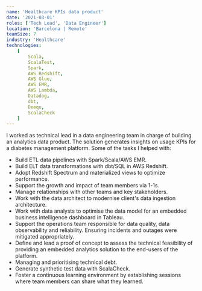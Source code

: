 ```yaml
---
name: 'Healthcare KPIs data product'
date: '2021-03-01'
roles: ['Tech Lead', 'Data Engineer']
location: 'Barcelona | Remote'
teamSize: 7
industry: 'Healthcare'
technologies:
    [
        Scala,
        ScalaTest,
        Spark,
        AWS Redshift,
        AWS Glue,
        AWS EMR,
        AWS Lambda,
        Datadog,
        dbt,
        Deequ,
        ScalaCheck
    ]
---
```


I worked as technical lead in a data engineering team in charge of building an analytics data product. The solution generates insights on usage KPIs for a diabetes management platform. Some of the tasks I helped with:

- Build ETL data pipelines with Spark/Scala/AWS EMR.
- Build ELT data transformations with dbt/SQL in AWS Redshift.
- Adopt Redshift Spectrum and materialized views to optimize performance.
- Support the growth and impact of team members via 1-1s.
- Manage relationships with other teams and key stakeholders.
- Work with the data architect to modernise client's data ingestion architecture.
- Work with data analysts to optimise the data model for an embedded business intelligence dashboard in Tableau.
- Support the operations team responsible for data quality, data observability and reliability. Ensuring incidents and outages were mitigated appropriately.
- Define and lead a proof of concept to assess the technical feasibility of providing an embedded analytics solution to the end-users of the platform.
- Managing and prioritising technical debt.
- Generate synthetic test data with ScalaCheck.
- Foster a continuous learning environment by establishing sessions where team members can share what they learned.

